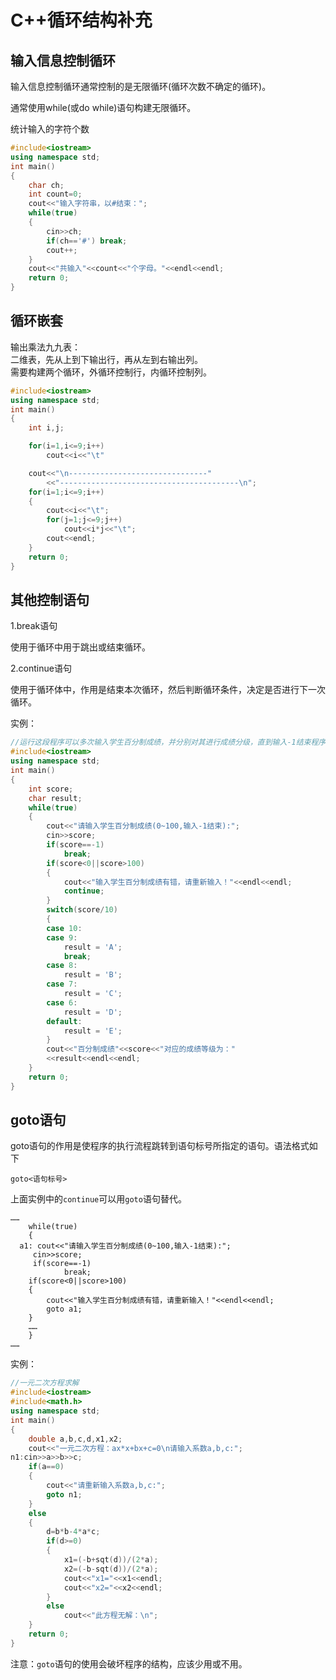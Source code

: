 # C++循环结构补充

## 输入信息控制循环

输入信息控制循环通常控制的是无限循环(循环次数不确定的循环)。

通常使用while(或do while)语句构建无限循环。

统计输入的字符个数  
```c++
#include<iostream>
using namespace std;
int main()
{
    char ch;
    int count=0;
    cout<<"输入字符串，以#结束：";
    while(true)
    {
        cin>>ch;
        if(ch=='#') break;
        cout++;
    }
    cout<<"共输入"<<count<<"个字母。"<<endl<<endl;
    return 0;
}
```

## 循环嵌套

输出乘法九九表：    
二维表，先从上到下输出行，再从左到右输出列。    
需要构建两个循环，外循环控制行，内循环控制列。  
```c++
#include<iostream>
using namespace std;
int main()
{
    int i,j;

    for(i=1,i<=9;i++)
        cout<<i<<"\t"

    cout<<"\n-------------------------------"
        <<"----------------------------------------\n";
    for(i=1;i<=9;i++)
    {
        cout<<i<<"\t";
        for(j=1;j<=9;j++)
            cout<<i*j<<"\t";
        cout<<endl;
    }
    return 0;
}
```

## 其他控制语句

1.break语句

使用于循环中用于跳出或结束循环。

2.continue语句

使用于循环体中，作用是结束本次循环，然后判断循环条件，决定是否进行下一次循环。

实例：
```c++
//运行这段程序可以多次输入学生百分制成绩，并分别对其进行成绩分级，直到输入-1结束程序。
#include<iostream>
using namespace std;
int main()
{
    int score;
    char result;
    while(true)
    {
        cout<<"请输入学生百分制成绩(0~100,输入-1结束):";
        cin>>score;
        if(score==-1)
            break;
        if(score<0||score>100)
        {
            cout<<"输入学生百分制成绩有错，请重新输入！"<<endl<<endl;
            continue;
        }
        switch(score/10)
        {
        case 10:
        case 9:
            result = 'A';
            break;
        case 8:
            result = 'B';
        case 7:
            result = 'C';
        case 6:
            result = 'D';
        default:
            result = 'E';       
        }
        cout<<"百分制成绩"<<score<<"对应的成绩等级为："
        <<result<<endl<<endl;
    }
    return 0;
}
```

## goto语句

goto语句的作用是使程序的执行流程跳转到语句标号所指定的语句。语法格式如下

```
goto<语句标号>
```

上面实例中的`continue`可以用`goto`语句替代。

```
……
    while(true)
    {
  a1: cout<<"请输入学生百分制成绩(0~100,输入-1结束):";
     cin>>score;
     if(score==-1)
            break;
    if(score<0||score>100)
    {
        cout<<"输入学生百分制成绩有错，请重新输入！"<<endl<<endl;
        goto a1;
    }
    ……
    }
……
```

实例：
```c++
//一元二次方程求解
#include<iostream>
#include<math.h>
using namespace std;
int main()
{
    double a,b,c,d,x1,x2;
    cout<<"一元二次方程：ax*x+bx+c=0\n请输入系数a,b,c:";
n1:cin>>a>>b>>c;
    if(a==0)
    {
        cout<<"请重新输入系数a,b,c:";
        goto n1;
    }
    else
    {
        d=b*b-4*a*c;
        if(d>=0)
        {
            x1=(-b+sqt(d))/(2*a);
            x2=(-b-sqt(d))/(2*a);
            cout<<"x1="<<x1<<endl;
            cout<<"x2="<<x2<<endl;
        }
        else
            cout<<"此方程无解：\n";
    }
    return 0;
}
```
注意：`goto`语句的使用会破坏程序的结构，应该少用或不用。


